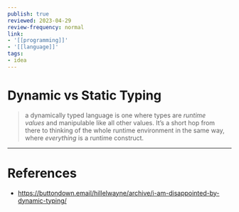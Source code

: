 ```yaml
---
publish: true
reviewed: 2023-04-29
review-frequency: normal
link:
- '[[programming]]'
- '[[language]]'
tags:
- idea
---
```

# Dynamic vs Static Typing


> a dynamically typed language is one where types are _runtime values_ and manipulable like all other values. It’s a short hop from there to thinking of the whole runtime environment in the same way, where _everything_ is a runtime construct.

---
# References
- https://buttondown.email/hillelwayne/archive/i-am-disappointed-by-dynamic-typing/